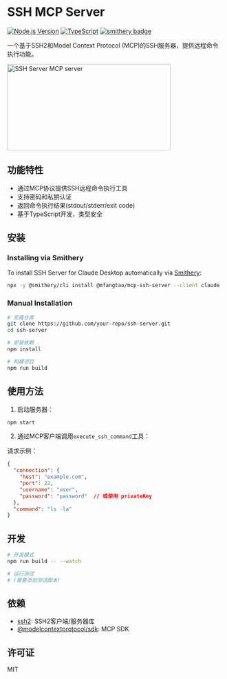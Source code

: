 # SSH MCP Server

[![Node.js Version](https://img.shields.io/badge/node-%3E%3D16.0.0-brightgreen)](https://nodejs.org/)
[![TypeScript](https://img.shields.io/badge/typescript-%3E%3D5.0.0-blue)](https://www.typescriptlang.org/)
[![smithery badge](https://smithery.ai/badge/@mfangtao/mcp-ssh-server)](https://smithery.ai/server/@mfangtao/mcp-ssh-server)

一个基于SSH2和Model Context Protocol (MCP)的SSH服务器，提供远程命令执行功能。

<a href="https://glama.ai/mcp/servers/@mfangtao/mcp-ssh-server">
  <img width="380" height="200" src="https://glama.ai/mcp/servers/@mfangtao/mcp-ssh-server/badge" alt="SSH Server MCP server" />
</a>

## 功能特性

- 通过MCP协议提供SSH远程命令执行工具
- 支持密码和私钥认证
- 返回命令执行结果(stdout/stderr/exit code)
- 基于TypeScript开发，类型安全

## 安装

### Installing via Smithery

To install SSH Server for Claude Desktop automatically via [Smithery](https://smithery.ai/server/@mfangtao/mcp-ssh-server):

```bash
npx -y @smithery/cli install @mfangtao/mcp-ssh-server --client claude
```

### Manual Installation
```bash
# 克隆仓库
git clone https://github.com/your-repo/ssh-server.git
cd ssh-server

# 安装依赖
npm install

# 构建项目
npm run build
```

## 使用方法

1. 启动服务器：
```bash
npm start
```

2. 通过MCP客户端调用`execute_ssh_command`工具：

请求示例：
```json
{
  "connection": {
    "host": "example.com",
    "port": 22,
    "username": "user",
    "password": "password"  // 或使用 privateKey
  },
  "command": "ls -la"
}
```

## 开发

```bash
# 开发模式
npm run build -- --watch

# 运行测试
# (需要添加测试脚本)
```

## 依赖

- [ssh2](https://github.com/mscdex/ssh2): SSH2客户端/服务器库
- [@modelcontextprotocol/sdk](https://github.com/modelcontextprotocol/sdk): MCP SDK

## 许可证

MIT